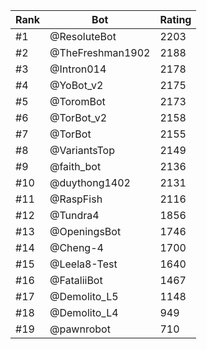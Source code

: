 Rank|Bot|Rating
---|---|---
#1|@ResoluteBot|2203
#2|@TheFreshman1902|2188
#3|@Intron014|2178
#4|@YoBot_v2|2175
#5|@ToromBot|2173
#6|@TorBot_v2|2158
#7|@TorBot|2155
#8|@VariantsTop|2149
#9|@faith_bot|2136
#10|@duythong1402|2131
#11|@RaspFish|2116
#12|@Tundra4|1856
#13|@OpeningsBot|1746
#14|@Cheng-4|1700
#15|@Leela8-Test|1640
#16|@FataliiBot|1467
#17|@Demolito_L5|1148
#18|@Demolito_L4|949
#19|@pawnrobot|710
